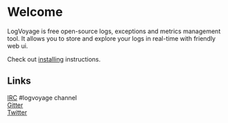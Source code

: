 # Welcome

LogVoyage is free open-source logs, exceptions and metrics management tool.
It allows you to store and explore your logs in real-time with friendly web ui.

Check out [installing][1] instructions.

  [1]: installing_from_source.md

## Links

[IRC](http://webchat.freenode.net/?channels=#logvoyage) #logvoyage channel  
[Gitter](http://gitter.im/logvoyage/Lobby)  
[Twitter](https://twitter.com/firstrow)  
